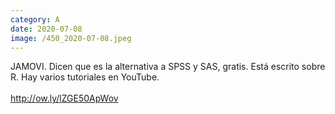 ```yaml
--- 
category: A 
date: 2020-07-08 
image: /450_2020-07-08.jpeg 
--- 
```


JAMOVI. Dicen que es la alternativa a SPSS y SAS, gratis. Está escrito sobre R. Hay varios tutoriales en YouTube. <br><br>http://ow.ly/lZGE50ApWov